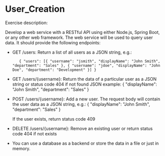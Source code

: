 # User_Creation

Exercise description: 

Develop a web service with a RESTful API using either Node.js, Spring Boot, or any other web framework. The web service will be used to query user data. It should provide the following endpoints: 

* GET /users: Return a list of all users as a JSON string, e.g.: 

         { "users": [{ "username": "jsmith", "displayName": "John Smith", "department": "Sales" }, { "username": "jdoe", "displayName": "John Doe", "department": "Development" }] } 

* GET /users/{username}: Return the data of a particular user as a JSON string or status code 404 if not found 
  JSON example: { "displayName": "John Smith", "department": "Sales" } 

* POST /users/{username}: Add a new user. The request body will contain the user data as a JSON string, e.g.: 
  { "displayName": "John Smith", "department": "Sales" } 

  If the user exists, return status code 409 

* DELETE /users/{username}: Remove an existing user or return status code 404 if not exists 

* You can use a database as a backend or store the data in a file or just in memory.
